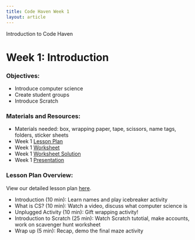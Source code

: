 ```yaml
---
title: Code Haven Week 1
layout: article
---
```


Introduction to Code Haven

<!--more-->

# Week 1: Introduction

### Objectives: 
- Introduce computer science
- Create student groups
- Introduce Scratch

### Materials and Resources: 
- Materials needed: box, wrapping paper, tape, scissors, name tags, folders, sticker sheets
- Week 1 [Lesson Plan](https://drive.google.com/open?id=10dzuF52k5ceHPmHzmMG2YBKTk4wA3RqxGW6Su1AM-q8)
- Week 1 [Worksheet](https://drive.google.com/open?id=1p4BvVFWij5q1kqrJEmtonAcdoEwmUaXabjkaH8RNH-I)
- Week 1 [Worksheet Solution](https://scratch.mit.edu/projects/379918045/)
- Week 1 [Presentation](https://drive.google.com/open?id=14J_n43yNtxCOylPKlyuwmlBjFTYqn646ysUIkxApMyo)

### Lesson Plan Overview:
View our detailed lesson plan [here](https://drive.google.com/open?id=10dzuF52k5ceHPmHzmMG2YBKTk4wA3RqxGW6Su1AM-q8).
- Introduction (10 min): Learn names and play icebreaker activity
- What is CS? (10 min): Watch a video, discuss what computer science is
- Unplugged Activity (10 min): Gift wrapping activity!
- Introduction to Scratch (25 min): Watch Scratch tutotial, make accounts, work on scavenger hunt worksheet
- Wrap up (5 min): Recap, demo the final maze activity


